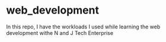 # web_development
In this repo, I have the workloads I used while learning the web development withe N and J Tech Enterprise
